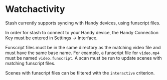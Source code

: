 # Watchactivity

Stash currently supports syncing with Handy devices, using funscript files.

In order for stash to connect to your Handy device, the Handy Connection Key must be entered in Settings -> Interface.

Funscript files must be in the same directory as the matching video file and must have the same base name. For example, a funscript file for `video.mp4` must be named `video.funscript`. A scan must be run to update scenes with matching funscript files.

Scenes with funscript files can be filtered with the `interactive` criterion.
